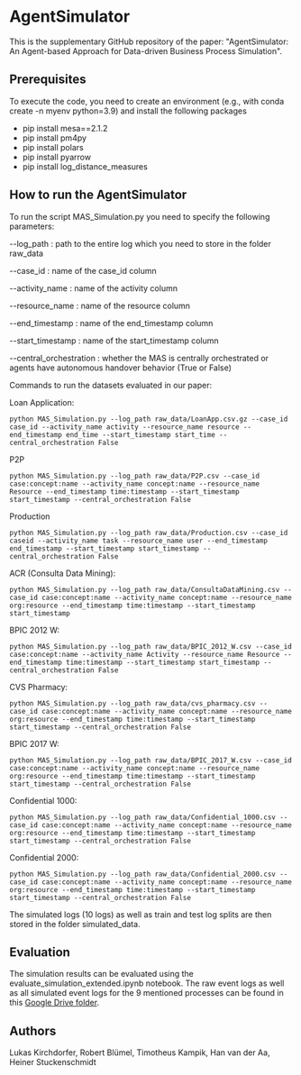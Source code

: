 # AgentSimulator
This is the supplementary GitHub repository of the paper: "AgentSimulator: An Agent-based Approach for Data-driven Business Process Simulation".

## Prerequisites
To execute the code, you need to create an environment (e.g., with conda create -n myenv python=3.9) and install the following packages
- pip install mesa==2.1.2
- pip install pm4py
- pip install polars
- pip install pyarrow
- pip install log_distance_measures

## How to run the AgentSimulator
To run the script MAS_Simulation.py you need to specify the following parameters:

--log_path : path to the entire log which you need to store in the folder raw_data

--case_id : name of the case_id column

--activity_name : name of the activity column

--resource_name : name of the resource column

--end_timestamp : name of the end_timestamp column

--start_timestamp : name of the start_timestamp column

--central_orchestration : whether the MAS is centrally orchestrated or agents have autonomous handover behavior (True or False)

Commands to run the datasets evaluated in our paper:

Loan Application:
```
python MAS_Simulation.py --log_path raw_data/LoanApp.csv.gz --case_id case_id --activity_name activity --resource_name resource --end_timestamp end_time --start_timestamp start_time --central_orchestration False
```

P2P
```
python MAS_Simulation.py --log_path raw_data/P2P.csv --case_id case:concept:name --activity_name concept:name --resource_name Resource --end_timestamp time:timestamp --start_timestamp start_timestamp --central_orchestration False
```

Production
```
python MAS_Simulation.py --log_path raw_data/Production.csv --case_id caseid --activity_name task --resource_name user --end_timestamp end_timestamp --start_timestamp start_timestamp --central_orchestration False
```

ACR (Consulta Data Mining):
```
python MAS_Simulation.py --log_path raw_data/ConsultaDataMining.csv --case_id case:concept:name --activity_name concept:name --resource_name org:resource --end_timestamp time:timestamp --start_timestamp start_timestamp
```

BPIC 2012 W:
```
python MAS_Simulation.py --log_path raw_data/BPIC_2012_W.csv --case_id case:concept:name --activity_name Activity --resource_name Resource --end_timestamp time:timestamp --start_timestamp start_timestamp --central_orchestration False
```

CVS Pharmacy:
```
python MAS_Simulation.py --log_path raw_data/cvs_pharmacy.csv --case_id case:concept:name --activity_name concept:name --resource_name org:resource --end_timestamp time:timestamp --start_timestamp start_timestamp --central_orchestration False
```

BPIC 2017 W:
```
python MAS_Simulation.py --log_path raw_data/BPIC_2017_W.csv --case_id case:concept:name --activity_name concept:name --resource_name org:resource --end_timestamp time:timestamp --start_timestamp start_timestamp --central_orchestration False
```

Confidential 1000:
```
python MAS_Simulation.py --log_path raw_data/Confidential_1000.csv --case_id case:concept:name --activity_name concept:name --resource_name org:resource --end_timestamp time:timestamp --start_timestamp start_timestamp --central_orchestration False
```

Confidential 2000:
```
python MAS_Simulation.py --log_path raw_data/Confidential_2000.csv --case_id case:concept:name --activity_name concept:name --resource_name org:resource --end_timestamp time:timestamp --start_timestamp start_timestamp --central_orchestration False
```

The simulated logs (10 logs) as well as train and test log splits are then stored in the folder simulated_data.

## Evaluation
The simulation results can be evaluated using the evaluate_simulation_extended.ipynb notebook.
The raw event logs as well as all simulated event logs for the 9 mentioned processes can be found in this [Google Drive folder](https://drive.google.com/drive/folders/1D0jgBcPYNw-yBFyc_Ro3a681_c-BzM0u?usp=sharing).

## Authors
Lukas Kirchdorfer, Robert Blümel, Timotheus Kampik, Han van der Aa, Heiner Stuckenschmidt

